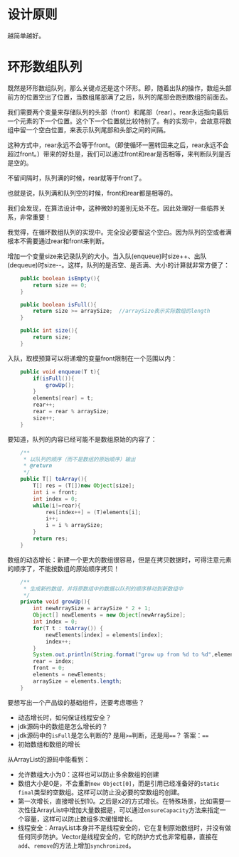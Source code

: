 # 设计原则
越简单越好。


# 环形数组队列 
既然是环形数组队列，那么关键点还是这个环形。即，随着出队的操作，数组头部前方的位置空出了位置，当数组尾部满了之后，队列的尾部会跑到数组的前面去。

我们需要两个变量来存储队列的头部（front）和尾部（rear）。rear永远指向最后一个元素的下一个位置。这个下一个位置就比较特别了。有的实现中，会故意将数组中留一个空白位置，来表示队列尾部和头部之间的间隔。

这种方式中，rear永远不会等于front。（即使循环一圈转回来之后，rear永远不会超过front。）带来的好处是，我们可以通过front和rear是否相等，来判断队列是否是空的。

不留间隔时，队列满的时候，rear就等于front了。


也就是说，队列满和队列空的时候，front和rear都是相等的。

我们会发现，在算法设计中，这种微妙的差别无处不在。因此处理好一些临界关系，非常重要！

我觉得，在循环数组队列的实现中。完全没必要留这个空白。因为队列的空或者满根本不需要通过rear和front来判断。

增加一个变量size来记录队列的大小。当入队(enqueue)时size++、出队(dequeue)时size--。这样，队列的是否空、是否满、大小的计算就非常方便了：
```java
    public boolean isEmpty(){
        return size == 0;
    }

    public boolean isFull(){
        return size >= arraySize;  //arraySize表示实际数组的length
    }

    public int size(){
        return size;
    }
```
入队，取模预算可以将递增的变量front限制在一个范围以内：
```java
    public void enqueue(T t){
        if(isFull()){
            growUp();
        }
        elements[rear] = t;
        rear++;
        rear = rear % arraySize;
        size++;
    }
```
要知道，队列的内容已经可能不是数组原始的内容了：
```java
    /**
     * 以队列的顺序（而不是数组的原始顺序）输出
     * @return
     */
    public T[] toArray(){
        T[] res = (T[])new Object[size];
        int i = front;
        int index = 0;
        while(i!=rear){
            res[index++] = (T)elements[i];
            i++;
            i = i % arraySize;
        }
        return res;
    }
```
数组的动态增长：新建一个更大的数组很容易，但是在拷贝数据时，可得注意元素的顺序了，不能按数组的原始顺序拷贝！
```java
    /**
     * 生成新的数组，并将原数组中的数据以队列的顺序移动到新数组中
     */
    private void growUp(){
        int newArraySize = arraySize * 2 + 1;
        Object[] newElements = new Object[newArraySize];
        int index = 0;
        for(T t : toArray()) {
            newElements[index] = elements[index];
            index++;
        }
        System.out.println(String.format("grow up from %d to %d",elements.length,newElements.length));
        rear = index;
        front = 0;
        elements = newElements;
        arraySize = elements.length;
    }
```
要想写出一个产品级的基础组件，还要考虑哪些？

* 动态增长时，如何保证线程安全？
* jdk源码中的数组是怎么增长的？
* jdk源码中的`isFull`是怎么判断的? 是用`>=`判断，还是用`==`？ 答案：`==`
* 初始数组和数组的增长

从ArrayList的源码中能看到：

* 允许数组大小为0：这样也可以防止多余数组的创建
* 数组大小是0是，不会重新`new Object[0]`，而是引用已经准备好的`static final`类型的空数组。这样可以防止没必要的空数组的创建。
* 第一次增长，直接增长到10。之后是x2的方式增长。在特殊场景，比如需要一次性往ArrayList中增加大量数据是，可以通过`ensureCapacity`方法来指定一个容量，这样可以防止数组多次缓慢增长。
* 线程安全：ArrayList本身并不是线程安全的，它在复制原始数组时，并没有做任何同步防护。Vector是线程安全的，它的防护方式也非常粗暴，直接在`add`、`remove`的方法上增加`synchronized`。